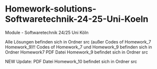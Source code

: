 # Homework-solutions-Softwaretechnik-24-25-Uni-Koeln
Module - Softwaretechnik 24/25 Uni Köln

Alle Lösungen befinden sich in Ordner src (außer Codes of Homework_7 Homework_9)!!
Codes of Homework_7 und Homework_9 befinden sich in Ordner Homework7
PDF Datei Homework_9 befindet sich in Ordner src 

NEW Update: PDF Datei Homework_10 befindet sich in Ordner src 
